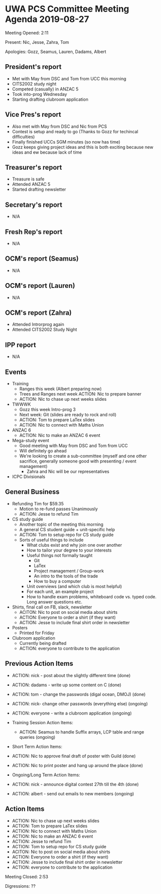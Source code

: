 # UWA PCS Committee Meeting Agenda 2019-08-27

Meeting Opened: 2:11

Present: Nic, Jesse, Zahra, Tom

Apologies: Gozz, Seamus, Lauren, Dadams, Albert

## President's report
  - Met with May from DSC and Tom from UCC this morning
  - CITS2002 study night
  - Competed (casually) in ANZAC 5
  - Took into-prog Wednesday
  - Starting drafting clubroom application

## Vice Pres's report
  - Also met with May from DSC and Nic from PCS 
  - Contest is setup and ready to go (Thanks to Gozz for techincal difficulties)
  - Finally finished UCCs SGM minutes (so now has time)
  - Gozz keeps giving project ideas and this is both exciting because new ideas and ew because lack of time

## Treasurer's report
  - Treasure is safe
  - Attended ANZAC 5
  - Started drafting newsletter

## Secretary's report
  - N/A

## Fresh Rep's report
  - N/A

## OCM's report (Seamus)
  - N/A

## OCM's report (Lauren)
  - N/A

## OCM's report (Zahra)
  - Attended Introrprog again
  - Attended CITS2002 Study Night 

## IPP report
  - N/A

## Events
  - Training
    - Ranges this week (Albert preparing now)
    - Trees and Ranges next week ACTION: Nic to prepare banner
    - ACTION: Nic to chase up next weeks slides
  - TWWWK
    - Gozz this week Intro-prog 3
    - Next week: Git (slides are ready to rock and roll)
    - ACTION: Tom to prepare LaTex slides
    - ACTION: Nic to connect with Maths Union
  - ANZAC 6
    - ACTION: Nic to make an ANZAC 6 event
  - Mega-study event
    - Good meeting with May from DSC and Tom from UCC
    - Will definitely go ahead
    - We're looking to create a sub-committee (myself and one other sacrifice, generally someone good with presenting / event management)
      - Zahra and Nic will be our representatives
  - ICPC Divisionals 

## General Business
  - Refunding Tim for $59.35
    - Motion to re-fund passes Unanimously
    - ACTION: Jesse to refund Tim
  - CS study guide
    - Another topic of the meeting this morning
    - A general CS student guide + unit-specific help
    - ACTION: Tom to setup repo for CS study guide
    - Sorts of useful things to include
      - What clubs exist and why join one over another
      - How to tailor your degree to your interests 
      - Useful things not formally taught
        - Git
        - LaTex
        - Project management / Group-work
        - An intro to the tools of the trade
        - How to buy a computer
      - Unit overviews (and which club is most helpful)
      - For each unit, an example project
      - How to handle exam problems, whiteboard code vs. typed code. Long answer questions etc.
  - Shirts, final call on FB, slack, newsletter
    - ACITON: Nic to post on social media about shirts
    - ACTION: Everyone to order a shirt (if they want)
    - ACTION: Jesse to include final shirt order in newsletter
  - Posters
    - Printed for Friday
  - Clubroom application
    - Currently being drafted
    - ACTION: everyone to contribute to the application

## Previous Action Items

  - ACTION: nick - post about the slightly different time (done)
  - ACTION: dadams - write up some content on C (done)
  - ACTION: tom - change the passwords (digal ocean, DMOJ) (done)
  - ACTION: nick- change other passwords (everything else) (ongoing)
  - ACTION: everyone - write a clubroom application (ongoing)

  - Training Session Action Items:
    - ACTION: Seamus to handle Suffix arrays, LCP table and range queries (ongoing)
  - Short Term Action Items:
   - ACTION: Nic to approve final draft of poster with Guild (done)
   - ACTION: Nic to print poster and hang up around the place (done)
  - Ongoing/Long Term Action Items:
   - ACTION: nick - announce digital contest 27th till the 4th (done)
   - ACTION: albert - send out emails to new members (ongoing)
  
## Action Items 
  - ACTION: Nic to chase up next weeks slides
  - ACTION: Tom to prepare LaTex slides
  - ACTION: Nic to connect with Maths Union
  - ACTION: Nic to make an ANZAC 6 event
  - ACTION: Jesse to refund Tim
  - ACTION: Tom to setup repo for CS study guide
  - ACITON: Nic to post on social media about shirts
  - ACTION: Everyone to order a shirt (if they want)
  - ACTION: Jesse to include final shirt order in newsletter
  - ACTION: everyone to contribute to the application

Meeting Closed: 2:53

Digressions: ??
